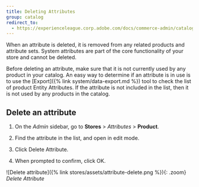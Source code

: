 ```yaml
---
title: Deleting Attributes
group: catalog
redirect_to:
  - https://experienceleague.corp.adobe.com/docs/commerce-admin/catalog/product-attributes/create/attribute-product-create.html#delete-an-attribute
---
```


When an attribute is deleted, it is removed from any related products and attribute sets. System attributes are part of the core functionality of your store and cannot be deleted.

Before deleting an attribute, make sure that it is not currently used by any product in your catalog. An easy way to determine if an attribute is in use is to use the [Export]({% link system/data-export.md %}) tool to check the list of product Entity Attributes. If the attribute is not included in the list, then it is not used by any products in the catalog.

## Delete an attribute

1. On the _Admin_ sidebar, go to **Stores** > _Attributes_ > **Product**.

1. Find the attribute in the list, and open in edit mode.

1. Click <span class="btn">Delete Attribute</span>.

1. When prompted to confirm, click <span class="btn">OK</span>.

![Delete attribute]({% link stores/assets/attribute-delete.png %}){: .zoom}
_Delete Attribute_

